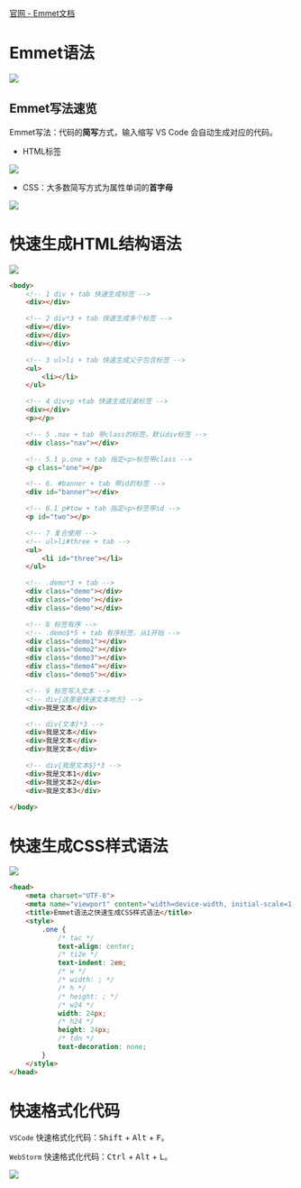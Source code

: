 [官网 - Emmet文档](https://code.z01.com/emmet/)



# Emmet语法

![](/AllFiles/HTML/5_Emmet/images/002.png)



## Emmet写法速览

Emmet写法：代码的**简写**方式，输入缩写 VS Code 会自动生成对应的代码。 

* HTML标签

![](/AllFiles/HTML/5_Emmet/images/006.png)

* CSS：大多数简写方式为属性单词的**首字母** 

![](/AllFiles/HTML/5_Emmet/images/007.png)



# 快速生成HTML结构语法

![](/AllFiles/HTML/5_Emmet/images/003.png)

```html
<body>
    <!-- 1 div + tab 快速生成标签 -->
    <div></div>

    <!-- 2 div*3 + tab 快速生成多个标签 -->
    <div></div>
    <div></div>
    <div></div>

    <!-- 3 ul>li + tab 快速生成父子包含标签 -->
    <ul>
        <li></li>
    </ul>

    <!-- 4 div+p +tab 快速生成兄弟标签 -->
    <div></div>
    <p></p>

    <!-- 5 .nav + tab 带class的标签，默认div标签 -->
    <div class="nav"></div>

    <!-- 5.1 p.one + tab 指定<p>标签带class -->
    <p class="one"></p>

    <!-- 6. #banner + tab 带id的标签 -->
    <div id="banner"></div>

    <!-- 6.1 p#tow + tab 指定<p>标签带id -->
    <p id="two"></p>

    <!-- 7 复合使用 -->
    <!-- ul>li#three + tab -->
    <ul>
        <li id="three"></li>
    </ul>

    <!-- .demo*3 + tab -->
    <div class="demo"></div>
    <div class="demo"></div>
    <div class="demo"></div>

    <!-- 8 标签有序 -->
    <!-- .demo$*5 + tab 有序标签，从1开始 -->
    <div class="demo1"></div>
    <div class="demo2"></div>
    <div class="demo3"></div>
    <div class="demo4"></div>
    <div class="demo5"></div>

    <!-- 9 标签写入文本 -->
    <!-- div{这里是快速文本地方} -->
    <div>我是文本</div>

    <!-- div{文本}*3 -->
    <div>我是文本</div>
    <div>我是文本</div>
    <div>我是文本</div>

    <!-- div{我是文本$}*3 -->
    <div>我是文本1</div>
    <div>我是文本2</div>
    <div>我是文本3</div>

</body>
```



# 快速生成CSS样式语法

![](/AllFiles/HTML/5_Emmet/images/004.png)

```html
<head>
    <meta charset="UTF-8">
    <meta name="viewport" content="width=device-width, initial-scale=1.0">
    <title>Emmet语法之快速生成CSS样式语法</title>
    <style>
        .one {
            /* tac */
            text-align: center;
            /* ti2e */
            text-indent: 2em;
            /* w */
            /* width: ; */
            /* h */
            /* height: ; */
            /* w24 */
            width: 24px;
            /* h24 */
            height: 24px;
            /* tdn */
            text-decoration: none;
        }
    </style>
</head>
```



# 快速格式化代码

`VSCode` 快速格式化代码：<kbd>Shift</kbd> + <kbd>Alt</kbd> + <kbd>F</kbd>。

`WebStorm` 快速格式化代码：<kbd>Ctrl</kbd> + <kbd>Alt</kbd> + <kbd>L</kbd>。

![](/AllFiles/HTML/5_Emmet/images/005.png)



